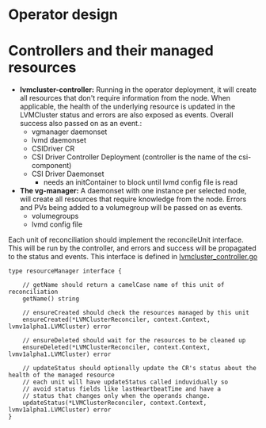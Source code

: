 # Operator design

# Controllers and their managed resources


- **lvmcluster-controller:** Running in the operator deployment, it will create all resources that don't require information from the node. When applicable, the health of the underlying resource is updated in the LVMCluster status and errors are also exposed as events. Overall success also passed on as an event.:
    - vgmanager daemonset
    - lvmd daemonset
    - CSIDriver CR
    - CSI Driver Controller Deployment (controller is the name of the csi-component)
    - CSI Driver Daemonset
      - needs an initContainer to block until lvmd config file is read
- **The vg-manager:** A daemonset with one instance per selected node, will create all resources that require knowledge from the node. Errors and PVs being added to a volumegroup will be passed on as events.
    - volumegroups
    - lvmd config file



Each unit of reconciliation should implement the reconcileUnit interface.
This will be run by the controller, and errors and success will be propagated to the status and events.
This interface is defined in [lvmcluster_controller.go](../../controllers/lvmcluster_controller.go)

```
type resourceManager interface {

	// getName should return a camelCase name of this unit of reconciliation
	getName() string

	// ensureCreated should check the resources managed by this unit
	ensureCreated(*LVMClusterReconciler, context.Context, lvmv1alpha1.LVMCluster) error

	// ensureDeleted should wait for the resources to be cleaned up
	ensureDeleted(*LVMClusterReconciler, context.Context, lvmv1alpha1.LVMCluster) error

	// updateStatus should optionally update the CR's status about the health of the managed resource
	// each unit will have updateStatus called induvidually so
	// avoid status fields like lastHeartbeatTime and have a
	// status that changes only when the operands change.
	updateStatus(*LVMClusterReconciler, context.Context, lvmv1alpha1.LVMCluster) error
}
```

